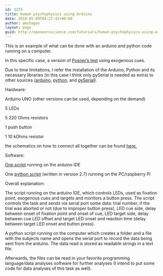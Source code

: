 ```yaml
---
id: 3275
title: Human psychophysics using Arduino
date: 2018-05-09T04:27:42+00:00
author: amchagas
layout: page
guid: http://openeuroscience.com/tutorials/human-psychophysics-using-arduino-copy/
---
```

This is an example of what can be done with an arduino and python code running on a computer.

In this specific case, a version of [Posner&#8217;s test](http://en.wikipedia.org/wiki/Posner_cueing_task) using exogenous cues.

Due to time limitations, I refer the installation of the Arduino, Python and its necessary libraries (in this case I think only pySerial is needed as extra) to other sources ([arduino](http://arduino.cc/en/Guide/HomePage), [python](http://www.python.org/getit/), and [pySerial](http://pyserial.sourceforge.net/pyserial.html)).

Hardware:

Arduino UNO (other versions can be used, depending on the demand)

5 LEDs

5 220 Ohms resistors

1 push button

1 10 kOhms resistor

the schematics on how to connect all together can be found [here.](http://openeuroscience.wordpress.com/tutorials/human-psychophysics-using-arduino/schematics-posner-test/ "schematics Posner test")

Software:

[One script](http://openeuroscience.wordpress.com/tutorials/human-psychophysics-using-arduino/arduino-script-posner-test/ "Arduino script posner test") running on the arduino IDE

One [python script](http://openeuroscience.wordpress.com/tutorials/human-psychophysics-using-arduino/python-posner-test/ "Python record script posner test") (written in version 2.7) running on the PC/raspberry Pi

Overall explanation:

The script running on the arduino IDE, which controls LEDs, used as fixation point, exogenous cues and targets and monitors a button press. The script controls the task and sends via serial port some data: trial number, if the trial was aborted or not (due to improper button press), LED cue side, delay between onset of fixation point and onset of cue, LED target side, delay between cue LED offset and target LED onset and reaction time (delay between target LED onset and button press).

A python script running on the computer which creates a folder and a file with the subjects name and opens the serial port to record the data being sent from the arduino. The data read is stored as readable strings in a text file.

Afterwards, the files can be read in your favorite programming language/data analyses software for further analyses (I intend to put some code for data analyses of this task as well).